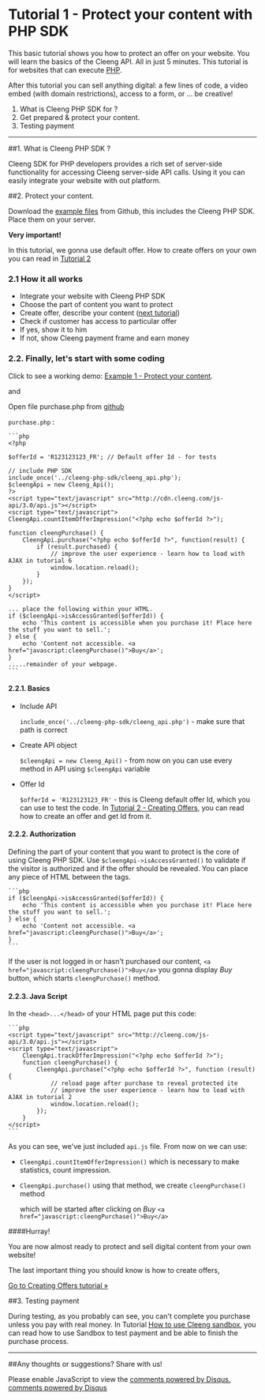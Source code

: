 Tutorial 1 - Protect your content with PHP SDK
==============================================

This basic tutorial shows you how to protect an offer on your website. You will learn the basics of the Cleeng API. All in just 5 minutes. This tutorial is for websites that can execute [PHP](http://php.net).

After this tutorial you can sell anything digital: a few lines of code, a video embed (with domain restrictions), access to a form, or ... be creative!


1. What is Cleeng PHP SDK for ?
2. Get prepared & protect your content.
3. Testing payment


---

##1. What is Cleeng PHP SDK ?

Cleeng SDK for PHP developers provides a rich set of server-side functionality for accessing Cleeng server-side API calls. Using it you can easily integrate your website with out platform.

##2. Protect your content.

Download the [example files](https://github.com/Cleeng/cleeng-api-tutorials/zipball/master) from Github, this includes the Cleeng PHP SDK. Place them on your server.

**Very important!**

In this tutorial, we gonna use default offer. How to create offers on your own you can read in [Tutorial 2](Tutorials/02_Creating_Offers)

### 2.1 How it all works

* Integrate your website with Cleeng PHP SDK
* Choose the part of content you want to protect
* Create offer, describe your content ([next tutorial](Tutorials/02_Creating_Offers))
* Check if customer has access to particular offer
* If yes, show it to him
* If not, show Cleeng payment frame and earn money


### 2.2. Finally, let's start with some coding

Click to see a working demo: [Example 1 - Protect your content](example/01/purchase.php).

and

Open file purchase.php from [github](https://github.com/Cleeng/cleeng-api-tutorials/blob/master/01_Protect_your_content/purchase.php)

`purchase.php` :

    ```php
    <?php

    $offerId = 'R123123123_FR'; // Default offer Id - for tests

    // include PHP SDK
    include_once('../cleeng-php-sdk/cleeng_api.php');
    $cleengApi = new Cleeng_Api();
    ?>
    <script type="text/javascript" src="http://cdn.cleeng.com/js-api/3.0/api.js"></script>
    <script type="text/javascript">
    CleengApi.countItemOfferImpression("<?php echo $offerId ?>");

    function cleengPurchase() {
        CleengApi.purchase("<?php echo $offerId ?>", function(result) {
            if (result.purchased) {
            	// improve the user experience - learn how to load with AJAX in tutorial 6
                window.location.reload();
            }
        });
    }
    </script>

    ... place the following within your HTML.
    if ($cleengApi->isAccessGranted($offerId)) {
        echo 'This content is accessible when you purchase it! Place here the stuff you want to sell.';
    } else {
        echo 'Content not accessible. <a href="javascript:cleengPurchase()">Buy</a>';
    }
	.....remainder of your webpage.
	```



#### 2.2.1. Basics

* Include API

    `include_once('../cleeng-php-sdk/cleeng_api.php')` - make sure that path is correct

* Create API object

    `$cleengApi = new Cleeng_Api()` - from now on you can use every method in API using `$cleengApi` variable

* Offer Id

    `$offerId = 'R123123123_FR'` - this is Cleeng default offer Id, which you can use to test the code. In [Tutorial 2 - Creating Offers](Tutorials/02_Creating_Offers), you can read
how to create an offer and get Id from it.


#### 2.2.2. Authorization

Defining the part of your content that you want to protect is the core of using Cleeng PHP SDK. Use `$cleengApi->isAccessGranted()` to validate if the visitor is authorized and if the offer should be revealed. You can place any piece of HTML between the tags.

    ```php
    if ($cleengApi->isAccessGranted($offerId)) {
        echo 'This content is accessible when you purchase it! Place here the stuff you want to sell.';
    } else {
        echo 'Content not accessible. <a href="javascript:cleengPurchase()">Buy</a>';
    }
    ```

If the user is not logged in or hasn't purchased our content, `<a href="javascript:cleengPurchase()">Buy</a>` you gonna display *Buy* button, which starts `cleengPurchase()` method.


#### 2.2.3. Java Script

In the `<head>...</head>` of your HTML page put this code:

    ```php
    <script type="text/javascript" src="http://cleeng.com/js-api/3.0/api.js"></script>
    <script type="text/javascript">
        CleengApi.trackOfferImpression("<?php echo $offerId ?>");
        function cleengPurchase() {
            CleengApi.purchase("<?php echo $offerId ?>", function (result) {
                // reload page after purchase to reveal protected ite
                // improve the user experience - learn how to load with AJAX in tutorial 2
                window.location.reload();
            });
        }
    </script>
    ```

As you can see, we've just included `api.js` file. From now on we can use:

*   `CleengApi.countItemOfferImpression()` which is necessary to make statistics, count impression.

*   `CleengApi.purchase()` using that method, we create `cleengPurchase()` method

    which will be started after clicking on *Buy* `<a href="javascript:cleengPurchase()">Buy</a>`

####Hurray!

You are now almost ready to protect and sell digital content from your own website!

The last important thing you should know is how to create offers,

<a class="btn btn-primary" href="./Tutorials/02_Creating_Offers">Go to Creating Offers tutorial &raquo;</a>

##3. Testing payment


During testing, as you probably can see, you can't complete you purchase unless you pay with real money. In Tutorial [How to use Cleeng sandbox](Tutorials/05_Sandbox_testing), you can read how to use Sandbox to test payment and be able to finish the purchase process.

<!--
##6. Summary

This tutorial explains in detail the [Protect your content example](/example/01/purchase.php). Grab the [examples files, including the PHP SDK](https://github.com/Cleeng/cleeng-api-tutorials/zipball/master) from Github and do the following:

* Register as a publisher on [Cleeng](http://cleeng.com/publisher-registration)
* Grab your [API token](http://cleeng.com/dev/api-keys).
* Put default offer ID in [purchase.php](https://github.com/Cleeng/cleeng-api-tutorials/blob/master/01_Protect_your_content/purchase.php)
* Within your browser - Log out from Cleeng (as you can't purchase your own offer) and run [purchase.php](https://github.com/Cleeng/cleeng-open/blob/master/public/example/01/purchase.php) in your browser.
* Enjoy the simple purchase process!

**Anything unclear or wrong?**

Let us know on [Github](https://github.com/Cleeng/cleeng-api-tutorials/blob/master/01_Protect_your_content.md) and indicate any suggestions or changes! Highly appreciated.

-->

---

##Any thoughts or suggestions? Share with us!
<div id="disqus_thread"></div>
<script type="text/javascript">
    var disqus_title = 'Cleeng Open';
    var disqus_identifier = 'Protect your content';
    var disqus_shortname = 'cleengopen';
    (function() {
        var dsq = document.createElement('script'); dsq.type = 'text/javascript'; dsq.async = true;
        dsq.src = 'http://' + disqus_shortname + '.disqus.com/embed.js';
        (document.getElementsByTagName('head')[0] || document.getElementsByTagName('body')[0]).appendChild(dsq);
    })();
</script>
<noscript>Please enable JavaScript to view the <a href="http://disqus.com/?ref_noscript">comments powered by Disqus.</a></noscript>
<a href="http://disqus.com" class="dsq-brlink">comments powered by <span class="logo-disqus">Disqus</span></a>


